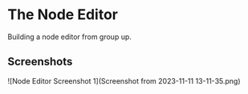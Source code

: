 # The Node Editor

Building a node editor from group up.

## Screenshots

![Node Editor Screenshot 1](Screenshot from 2023-11-11 13-11-35.png)